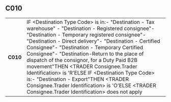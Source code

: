 ## C010
<table>
 <tr>
  <th>
   C010
  </th>
  <td>
   IF &lt;Destination Type Code&gt; is in:- "Destination - Tax warehouse" - "Destination - Registered consignee"- "Destination - Temporary registered consignee"- "Destination - Direct delivery"- "Destination - Certified Consignee"- "Destination - Temporary Certified Consignee"- "Destination-Return to the place of dispatch of the consignor, for a Duty Paid B2B movement"THEN &lt;TRADER Consignee.Trader Identification&gt; is 'R'ELSE IF &lt;Destination Type Code&gt; is:- "Destination - Export"THEN &lt;TRADER Consignee.Trader Identification&gt; is 'O'ELSE &lt;TRADER Consignee.Trader Identification&gt; does not apply
  </td>
 </tr>
</table>
